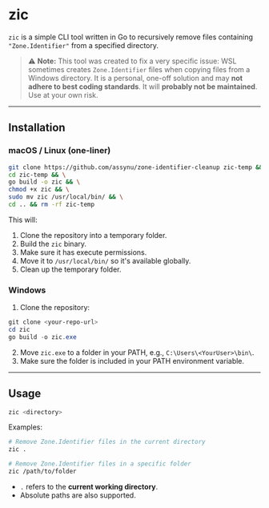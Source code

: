 # zic

`zic` is a simple CLI tool written in Go to recursively remove files containing `"Zone.Identifier"` from a specified directory.

> ⚠️ **Note:** This tool was created to fix a very specific issue: WSL sometimes creates `Zone.Identifier` files when copying files from a Windows directory. It is a personal, one-off solution and may **not adhere to best coding standards**. It will **probably not be maintained**. Use at your own risk.

---

## Installation

### macOS / Linux (one-liner)

```bash
git clone https://github.com/assynu/zone-identifier-cleanup zic-temp && \
cd zic-temp && \
go build -o zic && \
chmod +x zic && \
sudo mv zic /usr/local/bin/ && \
cd .. && rm -rf zic-temp
```

This will:

1. Clone the repository into a temporary folder.
2. Build the `zic` binary.
3. Make sure it has execute permissions.
4. Move it to `/usr/local/bin/` so it's available globally.
5. Clean up the temporary folder.

### Windows

1. Clone the repository:

```powershell
git clone <your-repo-url>
cd zic
go build -o zic.exe
```

2. Move `zic.exe` to a folder in your PATH, e.g., `C:\Users\<YourUser>\bin\`.
3. Make sure the folder is included in your PATH environment variable.

---

## Usage

```bash
zic <directory>
```

Examples:

```bash
# Remove Zone.Identifier files in the current directory
zic .

# Remove Zone.Identifier files in a specific folder
zic /path/to/folder
```

* `.` refers to the **current working directory**.
* Absolute paths are also supported.
